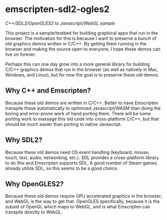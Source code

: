 # emscripten-sdl2-ogles2
*C++/SDL2/OpenGLES2 to Javascript/WebGL sample*

This project is a sample/testbed for building graphical apps that run in the browser.  The motivation for this is because I want to preserve a bunch of old graphics demos written in C/C++.  By getting them running in the browser and making the source open to everyone, I hope these demos can live on forever.

Perhaps this can one day grow into a more general library for building C/C++ graphics demos that run in the browser (as well as natively in Mac, Windows, and Linux), but for now the goal is to preserve these old demos.

## Why C++ and Emscripten?  

Because these old demos are written in C/C++.  Better to have Emscripten transpile these automatically to optimized Javascript/WASM than doing the boring and error-prone work of hand porting them.  There will be some porting work to massage this old code into cross-platform C/C++, but that should be much easier than porting to native Javascript.

## Why SDL2? 

Because these old demos need OS event handling (keyboard, mouse, touch, text, audio, networking, etc.).  SDL provides a cross-platform library to do this and Emscripten supports SDL.  A good number of Steam games already utilize SDL, so this seems to be a good choice.  

## Why OpenGLES2?  

Because these old demos require GPU accelerated graphics in the browser, and WebGL is the way to get that.  OpenGLES specifically, because it is the subset of OpenGL which maps to WebGL, and is what Emscripten can transpile directly to WebGL.


